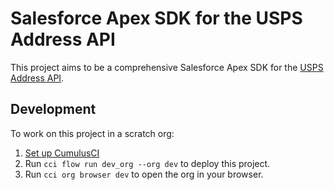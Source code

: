 # Salesforce Apex SDK for the USPS Address API

This project aims to be a comprehensive Salesforce Apex SDK for the [USPS Address API](https://www.usps.com/business/web-tools-apis/address-information-api.htm).

## Development

To work on this project in a scratch org:

1. [Set up CumulusCI](https://cumulusci.readthedocs.io/en/latest/tutorial.html)
2. Run `cci flow run dev_org --org dev` to deploy this project.
3. Run `cci org browser dev` to open the org in your browser.
